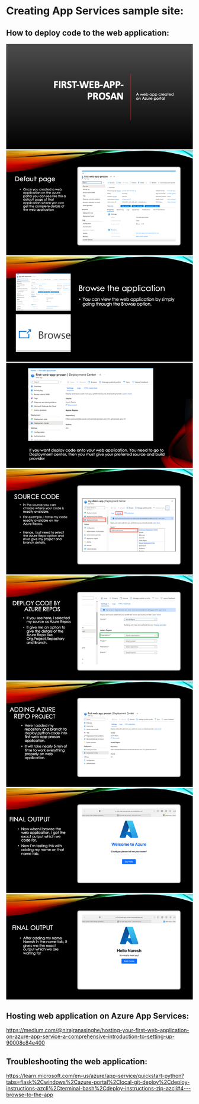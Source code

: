 # Creating App Services sample site:

## How to deploy code to the web application:

![Slide1.png](/.attachments/Slide1-a93f9e14-5fe4-48c5-b0c4-f64dc48c0220.png)![Slide2.png](/.attachments/Slide2-02885cae-242c-48c9-bab8-a217e52b1a9b.png)![Slide3.png](/.attachments/Slide3-9c8a8a19-9eed-4a03-a5c1-7229e72fac75.png)![Slide4.png](/.attachments/Slide4-40a8e092-2953-47e6-8a38-f9254ac86ad6.png)![Slide5.png](/.attachments/Slide5-56e3d84a-1a8c-4ba2-bf9b-88a2a7982c66.png)![Slide6.png](/.attachments/Slide6-596b9335-9886-42b3-9df5-8a4a94acab4c.png)![Slide7.png](/.attachments/Slide7-d861961e-1bbb-407f-8bf0-d913d06ef422.png)![Slide8.png](/.attachments/Slide8-811e12ce-df53-4cef-a53e-e3da27d70260.png)![Slide9.png](/.attachments/Slide9-b78e8297-d985-49f9-9cce-c472044a04db.png)



## Hosting web application on Azure App Services:

https://medium.com/@nirajranasinghe/hosting-your-first-web-application-on-azure-app-service-a-comprehensive-introduction-to-setting-up-90008c84e400



## Troubleshooting the web application:

https://learn.microsoft.com/en-us/azure/app-service/quickstart-python?tabs=flask%2Cwindows%2Cazure-portal%2Clocal-git-deploy%2Cdeploy-instructions-azcli%2Cterminal-bash%2Cdeploy-instructions-zip-azcli#4---browse-to-the-app



